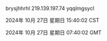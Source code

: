 brysjhhrhl 219.139.197.74 yqqlmgsycl

2024年 10月 27日 星期日 15:40:02 CST

2024年 10月 27日 星期日 07:40:02 GMT
